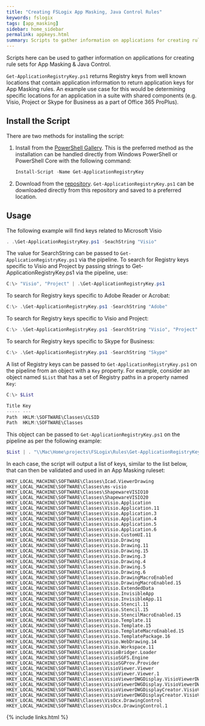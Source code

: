 ```yaml
---
title: "Creating FSLogix App Masking, Java Control Rules"
keywords: fslogix
tags: [app_masking]
sidebar: home_sidebar
permalink: appkeys.html
summary: Scripts to gather information on applications for creating rule sets for App Masking & Java Control.
---
```

Scripts here can be used to gather information on applications for creating rule sets for App Masking & Java Control.

`Get-ApplicationRegistryKey.ps1` returns Registry keys from well known locations that contain application information to return application keys for App Masking rules. An example use case for this would be determining specific locations for an application in a suite with shared components (e.g. Visio, Project or Skype for Business as a part of Office 365 ProPlus).

## Install the Script

There are two methods for installing the script:

1. Install from the [PowerShell Gallery](https://www.powershellgallery.com/packages/Get-ApplicationRegistryKey/). This is the preferred method as the installation can be handled directly from Windows PowerShell or PowerShell Core with the following command:

    ```powershell
    Install-Script -Name Get-ApplicationRegistryKey
    ```

2. Download from the [repository](https://github.com/aaronparker/fslogix). `Get-ApplicationRegistryKey.ps1` can be downloaded directly from this repository and saved to a preferred location.

## Usage

The following example will find keys related to Microsoft Visio

```powershell
. .\Get-ApplicationRegistryKey.ps1 -SeachString "Visio"
```

The value for SearchString can be passed to `Get-ApplicationRegistryKey.ps1` via the pipeline. To search for Registry keys specific to Visio and Project by passing strings to Get-ApplicationRegistryKey.ps1 via the pipeline, use:

```powershell
C:\> "Visio", "Project" | .\Get-ApplicationRegistryKey.ps1
```

To search for Registry keys specific to Adobe Reader or Acrobat:

```powershell
C:\> .\Get-ApplicationRegistryKey.ps1 -SearchString "Adobe"
```

To search for Registry keys specific to Visio and Project:

```powershell
C:\> .\Get-ApplicationRegistryKey.ps1 -SearchString "Visio", "Project"
```

To search for Registry keys specific to Skype for Business:

```powershell
C:\> .\Get-ApplicationRegistryKey.ps1 -SearchString "Skype"
```

A list of Registry keys can be passed to `Get-ApplicationRegistryKey.ps1` on the pipeline from an object with a `Key` property. For example, consider an object named `$List` that has a set of Registry paths in a property named `Key`:

```powershell
C:\> $List

Title Key
----- ---
Path  HKLM:\SOFTWARE\Classes\CLSID
Path  HKLM:\SOFTWARE\Classes
```

This object can be passed to `Get-ApplicationRegistryKey.ps1` on the pipeline as per the following example:

```powershell
$List | . "\\Mac\Home\projects\FSLogix\Rules\Get-ApplicationRegistryKey.ps1" -Verbose -SearchString "Visio"
```

In each case, the script will output a list of keys, similar to the list below, that can then be validated and used in an App Masking ruleset:

```text
HKEY_LOCAL_MACHINE\SOFTWARE\Classes\Icad.ViewerDrawing
HKEY_LOCAL_MACHINE\SOFTWARE\Classes\ms-visio
HKEY_LOCAL_MACHINE\SOFTWARE\Classes\ShapewareVISIO10
HKEY_LOCAL_MACHINE\SOFTWARE\Classes\ShapewareVISIO20
HKEY_LOCAL_MACHINE\SOFTWARE\Classes\Visio.Application
HKEY_LOCAL_MACHINE\SOFTWARE\Classes\Visio.Application.11
HKEY_LOCAL_MACHINE\SOFTWARE\Classes\Visio.Application.3
HKEY_LOCAL_MACHINE\SOFTWARE\Classes\Visio.Application.4
HKEY_LOCAL_MACHINE\SOFTWARE\Classes\Visio.Application.5
HKEY_LOCAL_MACHINE\SOFTWARE\Classes\Visio.Application.6
HKEY_LOCAL_MACHINE\SOFTWARE\Classes\Visio.CustomUI.11
HKEY_LOCAL_MACHINE\SOFTWARE\Classes\Visio.Drawing
HKEY_LOCAL_MACHINE\SOFTWARE\Classes\Visio.Drawing.11
HKEY_LOCAL_MACHINE\SOFTWARE\Classes\Visio.Drawing.15
HKEY_LOCAL_MACHINE\SOFTWARE\Classes\Visio.Drawing.3
HKEY_LOCAL_MACHINE\SOFTWARE\Classes\Visio.Drawing.4
HKEY_LOCAL_MACHINE\SOFTWARE\Classes\Visio.Drawing.5
HKEY_LOCAL_MACHINE\SOFTWARE\Classes\Visio.Drawing.6
HKEY_LOCAL_MACHINE\SOFTWARE\Classes\Visio.DrawingMacroEnabled
HKEY_LOCAL_MACHINE\SOFTWARE\Classes\Visio.DrawingMacroEnabled.15
HKEY_LOCAL_MACHINE\SOFTWARE\Classes\Visio.ExtendedData
HKEY_LOCAL_MACHINE\SOFTWARE\Classes\Visio.InvisibleApp
HKEY_LOCAL_MACHINE\SOFTWARE\Classes\Visio.InvisibleApp.11
HKEY_LOCAL_MACHINE\SOFTWARE\Classes\Visio.Stencil.11
HKEY_LOCAL_MACHINE\SOFTWARE\Classes\Visio.Stencil.15
HKEY_LOCAL_MACHINE\SOFTWARE\Classes\Visio.StencilMacroEnabled.15
HKEY_LOCAL_MACHINE\SOFTWARE\Classes\Visio.Template.11
HKEY_LOCAL_MACHINE\SOFTWARE\Classes\Visio.Template.15
HKEY_LOCAL_MACHINE\SOFTWARE\Classes\Visio.TemplateMacroEnabled.15
HKEY_LOCAL_MACHINE\SOFTWARE\Classes\Visio.TemplatePackage.16
HKEY_LOCAL_MACHINE\SOFTWARE\Classes\Visio.WebDrawing.14
HKEY_LOCAL_MACHINE\SOFTWARE\Classes\Visio.Workspace.11
HKEY_LOCAL_MACHINE\SOFTWARE\Classes\VisioBridger.Loader
HKEY_LOCAL_MACHINE\SOFTWARE\Classes\VisioSGFS.Engine
HKEY_LOCAL_MACHINE\SOFTWARE\Classes\VisioSGProv.Provider
HKEY_LOCAL_MACHINE\SOFTWARE\Classes\VisioViewer.Viewer
HKEY_LOCAL_MACHINE\SOFTWARE\Classes\VisioViewer.Viewer.1
HKEY_LOCAL_MACHINE\SOFTWARE\Classes\VisioViewerDWGDisplay.VisioViewerDWGDisplay
HKEY_LOCAL_MACHINE\SOFTWARE\Classes\VisioViewerDWGDisplay.VisioViewerDWGDisplay.1
HKEY_LOCAL_MACHINE\SOFTWARE\Classes\VisioViewerDWGDisplayCreator.VisioViewerDWGDisplayCreator
HKEY_LOCAL_MACHINE\SOFTWARE\Classes\VisioViewerDWGDisplayCreator.VisioViewerDWGDisplayCreator.1
HKEY_LOCAL_MACHINE\SOFTWARE\Classes\VisOcx.DrawingControl
HKEY_LOCAL_MACHINE\SOFTWARE\Classes\VisOcx.DrawingControl.1
```

{% include links.html %}
